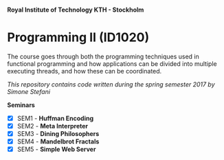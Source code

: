 #### Royal Institute of Technology KTH - Stockholm
# Programming II (ID1020)
The course goes through both the programming techniques used in functional programming and how applications can be divided into multiple executing threads, and how these can be coordinated.

_This repository contains code written during the spring semester 2017 by Simone Stefani_

__Seminars__
- [x] SEM1 - **Huffman Encoding**
- [x] SEM2 - **Meta Interpreter**
- [x] SEM3 - **Dining Philosophers**
- [x] SEM4 - **Mandelbrot Fractals**
- [x] SEM5 - **Simple Web Server**
